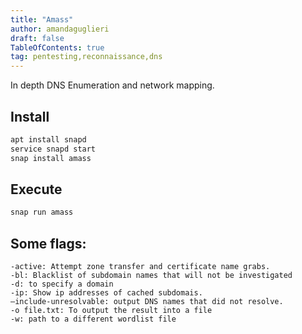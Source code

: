```yaml
---
title: "Amass"
author: amandaguglieri
draft: false
TableOfContents: true
tag: pentesting,reconnaissance,dns
---
```



In depth DNS Enumeration and network mapping.

## Install

```bash
apt install snapd
service snapd start
snap install amass
```

## Execute

```bash
snap run amass
```

## Some flags:

```
-active: Attempt zone transfer and certificate name grabs.
-bl: Blacklist of subdomain names that will not be investigated
-d: to specify a domain
-ip: Show ip addresses of cached subdomais.
–include-unresolvable: output DNS names that did not resolve.
-o file.txt: To output the result into a file
-w: path to a different wordlist file
```
